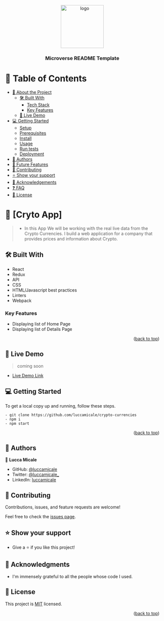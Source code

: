 <div align="center">

  <img src="../img/bitcoinnn.png" alt="logo" width="140"  height="auto" />
  <br/>

  <h3><b>Microverse README Template</b></h3>

</div>

<!-- TABLE OF CONTENTS -->

# 📗 Table of Contents

- [📖 About the Project](#about-project)
  - [🛠 Built With](#built-with)
    - [Tech Stack](#tech-stack)
    - [Key Features](#key-features)
  - [🚀 Live Demo](#live-demo)
- [💻 Getting Started](#getting-started)
  - [Setup](#setup)
  - [Prerequisites](#prerequisites)
  - [Install](#install)
  - [Usage](#usage)
  - [Run tests](#run-tests)
  - [Deployment](#triangular_flag_on_post-deployment)
- [👥 Authors](#authors)
- [🔭 Future Features](#future-features)
- [🤝 Contributing](#contributing)
- [⭐️ Show your support](#support)
- [🙏 Acknowledgements](#acknowledgements)
- [❓ FAQ](#faq)
- [📝 License](#license)

<!-- PROJECT DESCRIPTION -->

# 📖 [Cryto App] <a name="about-project"></a>

> - In this App We will be working with the real live data from the Crypto Currencies. I build a web application for a company that provides prices and information about Crypto.

## 🛠 Built With <a name="built-with"></a>

- React
- Redux
- API
- CSS
- HTML/Javascript best practices
- Linters
- Webpack

<!-- Features -->

### Key Features <a name="key-features"></a>

- Displaying list of Home Page
- Displaying list of Details Page

<p align="right">(<a href="#readme-top">back to top</a>)</p>

<!-- LIVE DEMO -->

## 🚀 Live Demo <a name="live-demo"></a>

> coming soon

- [Live Demo Link](https://adorable-narwhal-b86f01.netlify.app/)

<!-- GETTING STARTED -->

## 💻 Getting Started <a name="getting-started"></a>

To get a local copy up and running, follow these steps.

```
- git clone https://github.com/luccamicale/crypto-currencies
- npm i
- npm start
```

<p align="right">(<a href="#readme-top">back to top</a>)</p>

<!-- AUTHORS -->

## 👥 Authors <a name="authors"></a>

👤 **Lucca Micale**

- GitHub: [@luccamicale](https://github.com/luccamicale)
- Twitter: [@luccamicale_](https://twitter.com/LuccaMicale_)
- LinkedIn: [luccamicale](https://www.linkedin.com/in/lucca-micale-907908233/)

<!-- CONTRIBUTING -->

## 🤝 Contributing <a name="contributing"></a>

Contributions, issues, and feature requests are welcome!

Feel free to check the [issues page](../../issues/).

<!-- SUPPORT -->

## ⭐️ Show your support <a name="support"></a>

- Give a ⭐️ if you like this project!

<!-- ACKNOWLEDGEMENTS -->

## 🙏 Acknowledgments <a name="acknowledgements"></a>

- I'm immensely grateful to all the people whose code I used.

<!-- FAQ (optional) -->

## 📝 License <a name="license"></a>

This project is [MIT](./LICENSE) licensed.

<p align="right">(<a href="#readme-top">back to top</a>)</p>
